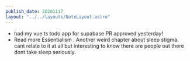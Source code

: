 ```yaml
---
publish_date: 20201117
layout: "../../layouts/NoteLayout.astro"
---
```

- had my vue ts todo app for supabase PR approved yesterday! 
- Read more Essentialism . Another weird chapter about sleep stigma. cant relate to it at all but interesting to know there are people out there dont take sleep seriously.
